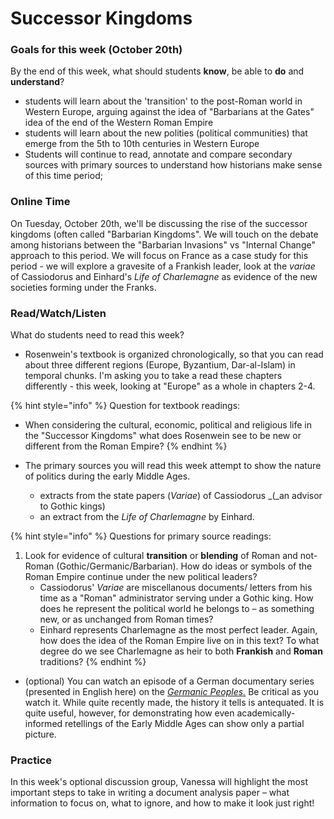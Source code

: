 # Successor Kingdoms

### Goals for this week (October 20th)

By the end of this week, what should students **know**, be able to **do** and **understand**?

* students will learn about the 'transition' to the post-Roman world in Western Europe, arguing against the idea of "Barbarians at the Gates" idea of the end of the Western Roman Empire
* students will learn about the new polities (political communities) that emerge from the 5th to 10th centuries in Western Europe
* Students will continue to read, annotate and compare secondary sources with primary sources to understand how historians make sense of this time period;&#x20;

### **Online Time**

On Tuesday, October 20th, we'll be discussing the rise of the successor kingdoms (often called "Barbarian Kingdoms". We will touch on the debate among historians between the "Barbarian Invasions" vs "Internal Change" approach to this period. We will focus on France as a case study for this period - we will explore a gravesite of a Frankish leader, look at the _variae_ of Cassiodorus and Einhard's _Life of Charlemagne_ as evidence of the new societies forming under the Franks.&#x20;

### Read/Watch/Listen

What do students need to read this week?

* Rosenwein's textbook is organized chronologically, so that you can read about three different regions (Europe, Byzantium, Dar-al-Islam) in temporal chunks. I'm asking you to take a read these chapters differently - this week, looking at "Europe" as a whole in chapters 2-4.&#x20;

{% hint style="info" %}
Question for textbook readings:&#x20;

* When considering the cultural, economic, political and religious life in the "Successor Kingdoms" what does Rosenwein see to be new or different from the Roman Empire?
{% endhint %}

* The primary sources you will read this week attempt to show the nature of politics during the early Middle Ages.&#x20;
  * extracts from the state papers (_Variae_) of Cassiodorus _(_an advisor to Gothic kings)
  * an extract from the _Life of Charlemagne_ by Einhard.&#x20;

{% hint style="info" %}
Questions for primary source readings:&#x20;

1. Look for evidence of cultural **transition** or **blending** of Roman and not-Roman (Gothic/Germanic/Barbarian). How do ideas or symbols of the Roman Empire continue under the new political leaders?&#x20;
   * Cassiodorus' _Variae_  are miscellanous documents/ letters from his time as a "Roman" administrator serving under a Gothic king. How does he represent the political world he belongs to – as something new, or as unchanged from Roman times?
   * Einhard represents Charlemagne as the most perfect leader. Again, how does the idea of the Roman Empire live on in this text? To what degree do we see Charlemagne as heir to both **Frankish** and **Roman** traditions?
{% endhint %}

* (optional) You can watch an episode of a German documentary series (presented in English here) on the [_Germanic Peoples._](http://proxy.library.carleton.ca/login?url=https://fod.infobase.com/PortalPlaylists.aspx?wID=104730\&xtid=144751) Be critical as you watch it. While quite recently made, the history it tells is antequated. It is quite useful, however, for demonstrating how even academically-informed retellings of the Early Middle Ages can show only a partial picture.&#x20;

### Practice

In this week's optional discussion group, Vanessa will highlight the most important steps to take in writing a document analysis paper – what information to focus on, what to ignore, and how to make it look just right!

###
